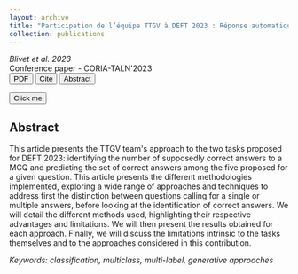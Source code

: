 ```yaml
---
layout: archive
title: "Participation de l’équipe TTGV à DEFT 2023 : Réponse automatique à des QCM issus d’examens en pharmacie"
collection: publications
---
```


_Blivet et al. 2023_  
Conference paper - CORIA-TALN'2023  
<button name="PDF" src="http://talnarchives.atala.org/ateliers/2023/DEFT/480090.pdf">PDF</button> <button name="Cite" src="https://B-Gendron.github.io/files/ref_deft.txt">Cite</button>
<button name="Abstract" src="http://talnarchives.atala.org/ateliers/2023/DEFT/480090.html">Abstract</button>  

<form action="https://stackoverflow.com/" method="get" target="_blank"><button type="submit">Click me</button></form>


## Abstract

This article presents the TTGV team's approach to the two tasks proposed for DEFT 2023: identifying the number of supposedly correct answers to a MCQ and predicting the set of correct answers among the five proposed for a given question. This article presents the different methodologies implemented, exploring a wide range of approaches and techniques to address first the distinction between questions calling for a single or multiple answers, before looking at the identification of correct answers. We will detail the different methods used, highlighting their respective advantages and limitations. We will then present the results obtained for each approach. Finally, we will discuss the limitations intrinsic to the tasks themselves and to the approaches considered in this contribution.

*Keywords: classification, multiclass, multi-label, generative approaches*

